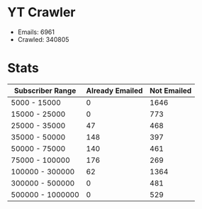 # YT Crawler
- Emails: 6961
- Crawled: 340805

# Stats
| Subscriber Range  | Already Emailed | Not Emailed |
|-------|-------|-------|
| 5000 - 15000 | 0 | 1646 |
| 15000 - 25000 | 0 | 773 |
| 25000 - 35000 | 47 | 468 |
| 35000 - 50000 | 148 | 397 |
| 50000 - 75000 | 140 | 461 |
| 75000 - 100000 | 176 | 269 |
| 100000 - 300000 | 62 | 1364 |
| 300000 - 500000 | 0 | 481 |
| 500000 - 1000000 | 0 | 529 |
